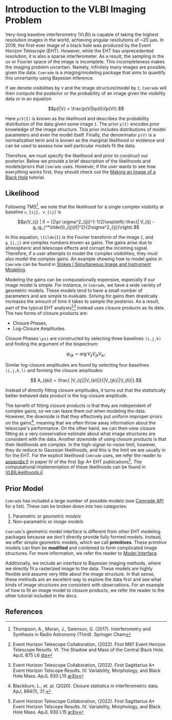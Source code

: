 # Introduction to the VLBI Imaging Problem

Very-long baseline interferometry (VLBI) is capable of taking the highest resolution images in the world, achieving angular resolutions of ~20 μas. In 2019, the first-ever image of a black hole was produced by the Event Horizon Telescope (EHT). However, while the EHT has unprecedented resolution, it is also a sparse interferometer. As a result, the sampling in the uv or Fourier space of the image is incomplete. This incompleteness makes the imaging problem uncertain. Namely, infinitely many images are possible, given the data. `Comrade` is a
imaging/modeling package that aims to quantify this uncertainty using
Bayesian inference.

If we denote visibilities by `V` and the image structure/model by `I`, `Comrade` will then compute the posterior or the probability of an image given the visibility data or in an equation

```math
p(I|V) = \frac{p(V|I)p(I)}{p(V)}.
```

Here ``p(V|I)`` is known as the likelihood and describes the probability distribution of the data given some image `I`. The prior ``p(I)`` encodes prior knowledge of the image structure. This prior includes distributions of model parameters and even the model itself. Finally, the denominator ``p(V)`` is a normalization term and is known as the marginal likelihood or evidence and can be used to assess how well particular models fit the data.

Therefore, we must specify the likelihood and prior to construct our posterior. Below we provide a brief description of the likelihoods and models/priors that `Comrade` uses. However, if the user wants to see how everything works first, they should check out the [Making an Image of a Black Hole](@ref) tutorial.

## Likelihood

Following TMS[^TMS], we note that the likelihood for a single complex visibility at baseline ``u_{ij}, v_{ij}`` is

```math 
p(V_{ij} | I) = (2\pi \sigma^2_{ij})^{-1/2}\exp\left(-\frac{| V_{ij} - g_ig_j^*\tilde{I}_{ij}(I)|^2}{2\sigma^2_{ij}}\right).
```

In this equation, ``\tilde{I}`` is the Fourier transform of the image ``I``, and ``g_{i,j}`` are complex numbers known as gains. The gains arise due to atmospheric and telescope effects and corrupt the incoming signal. Therefore, if a user attempts to model the complex visibilities, they must also model the complex gains. An example showing how to model gains in `Comrade` can be found in [Stokes I Simultaneous Image and Instrument Modeling](@ref).

Modeling the gains can be computationally expensive, especially if our image model is simple. For instance, in `Comrade`, we have a wide variety of geometric models. These models tend to have a small number of parameters and are simple to evaluate. Solving for gains then drastically increases the amount of time it takes to sample the posterior. As a result, part of the typical EHT analysis[^M87P6][^SgrAP4] instead uses closure products as its data. The two forms of closure products are:

  - Closure Phases,
  - Log-Closure Amplitudes.

Closure Phases ``\psi`` are constructed by selecting three baselines ``(i,j,k)`` and finding the argument of the bispectrum:

```math
    \psi_{ijk} = \arg V_{ij}V_{jk}V_{ki}.
```

Similar log-closure amplitudes are found by selecting four baselines ``(i,j,k,l)`` and forming the closure amplitudes:

```math
    A_{ijkl} = \frac{ |V_{ij}||V_{kl}|}{|V_{jk}||V_{li}|}.
```

Instead of directly fitting closure amplitudes, it turns out that the statistically better-behaved data product is the log-closure amplitude. 

The benefit of fitting closure products is that they are independent of complex gains, so we can leave them out when modeling the data. However, the downside is that they effectively put uniform improper priors on the gains[^Blackburn], meaning that we often throw away information about the telescope's performance. On the other hand, we can then view closure fitting as a very conservative estimate
about what image structures are consistent with the data. Another downside of using closure products is that their likelihoods are complex. In the high-signal-to-noise limit, however, they do reduce to Gaussian likelihoods, and this is the limit we are usually in for the EHT. For the explicit likelihood `Comrade` uses, we refer the reader to [appendix F](https://iopscience.iop.org/article/10.3847/2041-8213/ac6736#apjlac6736app6) in paper IV of the first Sgr A* EHT publications[^SgrAP4]. The computational implementation of these likelihoods can be found in [VLBILikelihoods.jl](https://github.com/ptiede/VLBILikelihoods.jl).

## Prior Model

`Comrade` has included a large number of possible models (see [Comrade API](@ref) for a list). These can be broken down into two categories:

  1. Parametric or *geometric models*
  2. Non-parametric or *image models*

`Comrade`'s geometric model interface is different from other EHT modeling packages because we don't directly provide fully formed models. Instead, we offer simple geometric models, which we call **primitives**. These primitive models can then be **modified** and combined to form complicated 
image structures. For more information, we refer the reader to [Model Interface](@ref).

Additionally, we include an interface to Bayesian imaging methods, where we directly fit a rasterized image to the data. These models are highly flexible and assume very little about the image structure. In that sense, these methods are an excellent way to explore the data first and see what kinds of image structures are consistent with observations. For an example of how to fit an image model to closure products, we refer the reader to the other tutorial included in the docs.

## References

[^TMS]: Thompson, A., Moran, J., Swenson, G. (2017). Interferometry and Synthesis in Radio Astronomy (Third). Springer Cham
[^M87P6]: Event Horizon Telescope Collaboration, (2022). First M87 Event Horizon Telescope Results. VI. The Shadow and Mass of the Central Black Hole. ApJL 875 L6 [doi](https://doi.org/10.3847/2041-8213/ab1141)
[^SgrAP4]: Event Horizon Telescope Collaboration, (2022). First Sagittarius A* Event Horizon Telscope Results. IV. Variability, Morphology, and Black Hole Mass. ApJL 930 L15 [arXiv](https://doi.org/10.3847/2041-8213/ac6736)
[^Blackburn]: Blackburn, L., et. al. (2020). Closure statistics in interferometric data. ApJ, 894(1), 31.
